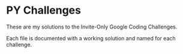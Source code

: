 # PY Challenges 

These are my solutions to the Invite-Only Google Coding Challenges. 

Each file is documented with a working solution and named for each challenge.